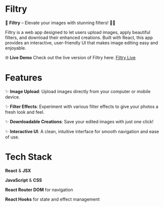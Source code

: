 # Filtry
🚀 **Filtry** – Elevate your images with stunning filters! 🎨📸

Filtry is a web app designed to let users upload images, apply beautiful filters, and download their enhanced creations. Built with React, this app provides an interactive, user-friendly UI that makes image editing easy and enjoyable.

🌐 **Live Demo**
Check out the live version of Filtry here: [Filtry Live](https://filtry-app.netlify.app/)

# Features
✨ **Image Upload**: Upload images directly from your computer or mobile device.

✨ **Filter Effects**: Experiment with various filter effects to give your photos a fresh look and feel.

✨ **Downloadable Creations**: Save your edited images with just one click!

✨ **Interactive UI**: A clean, intuitive interface for smooth navigation and ease of use.

# Tech Stack
**React** & **JSX**

**JavaScript** & **CSS**

**React Router DOM** for navigation

**React Hooks** for state and effect management
